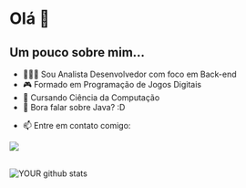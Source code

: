 <h1>Olá 👋</h1>

<h2>Um pouco sobre mim...</h2>

- 👨🏼‍💻 Sou Analista Desenvolvedor com foco em Back-end
- :video_game: Formado em Programação de Jogos Digitais
- :school: Cursando Ciência da Computação
- 💬 Bora falar sobre Java? :D
<!-- - 🌱 Angular e TypeScript -->
- 📫 Entre em contato comigo:
<div>
  <a href="https://linkedin.com/in/marqueserick" target="_blank">
    <img src="https://img.shields.io/badge/LinkedIn-0077B5?style=for-the-badge&logo=linkedin&logoColor=white target = '_blank'"/>
  </a>
</div>
<br>

![YOUR github stats](https://github-readme-stats.vercel.app/api?username=marqueserick&count_private=true&show_icons=true&theme=radical&include_all_commits=true)


<!--

<div>
  <a href="https://github.com/marqueserick">
  <img height = "180em" src = "https://github-readme-stats.vercel.app/api?username=marquesericks&show_icons=true&theme=radical&include_all_commits=true&count_private=true" />
  <img height = "180em" src = "https://github-readme-stats.vercel.app/api/top-langs/?username=marqueserick&layout=compact&theme=radical&show-icons=true" />
</div>

![Top Langs](https://github-readme-stats.vercel.app/api/top-langs/?username=marqueserick&show_icons=true&theme=radical&layout=compact)
**marqueserick/marqueserick** is a ✨ _special_ ✨ repository because its `README.md` (this file) appears on your GitHub profile.

Here are some ideas to get you started:

- 🔭 I’m currently working on ...
- 🌱 I’m currently learning ...
- 👯 I’m looking to collaborate on ...
- 🤔 I’m looking for help with ...
- 💬 Ask me about ...
- 📫 How to reach me: ...
- 😄 Pronouns: ...
- ⚡ Fun fact: ...
-->
